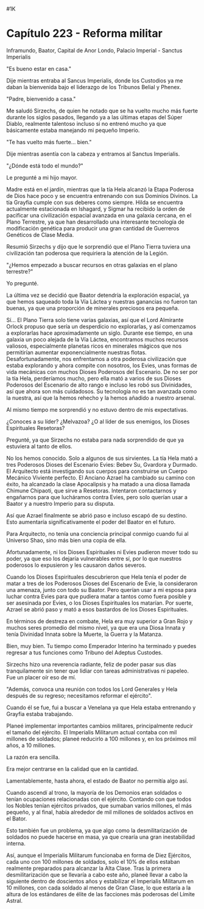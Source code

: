 
#1K 

# Capítulo 223 - Reforma militar


Inframundo, Baator, Capital de Anor Londo, Palacio Imperial - Sanctus Imperialis

"Es bueno estar en casa."

Dije mientras entraba al Sancus Imperialis, donde los Custodios ya me daban la bienvenida bajo el liderazgo de los Tribunos Belial y Phenex.

"Padre, bienvenido a casa."

Me saludó Sirzechs, de quien he notado que se ha vuelto mucho más fuerte durante los siglos pasados, llegando ya a las últimas etapas del Súper Diablo, realmente talentoso incluso si no entrenó mucho ya que básicamente estaba manejando mi pequeño Imperio.

"Te has vuelto más fuerte... bien."

Dije mientras asentía con la cabeza y entramos al Sanctus Imperialis.

"¿Dónde está todo el mundo?"

Le pregunté a mi hijo mayor.

Madre está en el jardín, mientras que la tía Hela alcanzó la Etapa Poderosa de Dios hace poco y se encuentra entrenando con sus Dominios Divinos. La tía Grayfia cumple con sus deberes como siempre. Hilda se encuentra actualmente estacionada en Ishagard, y Sigmar ha recibido la orden de pacificar una civilización espacial avanzada en una galaxia cercana, en el Plano Terrestre, ya que han desarrollado una interesante tecnología de modificación genética para producir una gran cantidad de Guerreros Genéticos de Clase Media.

Resumió Sirzechs y dijo que le sorprendió que el Plano Tierra tuviera una civilización tan poderosa que requiriera la atención de la Legión.

"¿Hemos empezado a buscar recursos en otras galaxias en el plano terrestre?"

Yo pregunté.

La última vez se decidió que Baator detendría la exploración espacial, ya que hemos saqueado toda la Vía Láctea y nuestras ganancias no fueron tan buenas, ya que una proporción de minerales preciosos era pequeña.

Sí... El Plano Tierra solo tiene varias galaxias, así que el Lord Almirante Orlock propuso que sería un desperdicio no explorarlas, y así comenzamos a explorarlas hace aproximadamente un siglo. Durante ese tiempo, en una galaxia un poco alejada de la Vía Láctea, encontramos muchos recursos valiosos, especialmente planetas ricos en minerales mágicos que nos permitirían aumentar exponencialmente nuestras flotas. Desafortunadamente, nos enfrentamos a otra poderosa civilización que estaba explorando y ahora compite con nosotros, los Evies, unas formas de vida mecánicas con muchos Dioses Poderosos del Escenario. De no ser por la tía Hela, perderíamos mucho, pero ella mató a varios de sus Dioses Poderosos del Escenario de alto rango e incluso les robó sus Divinidades, así que ahora son más cuidadosos. Su tecnología no es tan avanzada como la nuestra, así que la hemos rehecho y la hemos añadido a nuestro arsenal.

Al mismo tiempo me sorprendió y no estuvo dentro de mis expectativas.

¿Conoces a su líder? ¿Melvazoa? ¿O al líder de sus enemigos, los Dioses Espirituales Resetoras?

Pregunté, ya que Sirzechs no estaba para nada sorprendido de que ya estuviera al tanto de ellos.

No los hemos conocido. Solo a algunos de sus sirvientes. La tía Hela mató a tres Poderosos Dioses del Escenario Evies: Bebev Su, Gvardora y Durmado. El Arquitecto está investigando sus cuerpos para construirse un Cuerpo Mecánico Viviente perfecto. El Anciano Azrael ha cambiado su camino con éxito, ha alcanzado la clase Apocalipsis y ha matado a una diosa llamada Chimune Chipaoti, que sirve a Resetoras. Intentaron contactarnos y engañarnos para que lucháramos contra Evies, pero solo querían usar a Baator y a nuestro Imperio para su disputa.

Así que Azrael finalmente se abrió paso e incluso escapó de su destino. Esto aumentaría significativamente el poder del Baator en el futuro.

Para Arquitecto, no tenía una conciencia principal conmigo cuando fui al Universo Shao, sino más bien una copia de ella.

Afortunadamente, ni los Dioses Espirituales ni Evies pudieron mover todo su poder, ya que eso los dejaría vulnerables entre sí, por lo que nuestros poderosos lo expusieron y les causaron daños severos.

Cuando los Dioses Espirituales descubrieron que Hela tenía el poder de matar a tres de los Poderosos Dioses del Escenario de Evie, la consideraron una amenaza, junto con todo su Baator. Pero querían usar a mi esposa para luchar contra Evies para que pudiera matar a tantos como fuera posible y ser asesinada por Evies, o los Dioses Espirituales los matarían. Por suerte, Azrael se abrió paso y mató a esos bastardos de los Dioses Espirituales.

En términos de destreza en combate, Hela era muy superior a Gran Rojo y muchos seres promedio del mismo nivel, ya que era una Diosa Innata y tenía Divinidad Innata sobre la Muerte, la Guerra y la Matanza.

Bien, muy bien. Tu tiempo como Emperador Interino ha terminado y puedes regresar a tus funciones como Tribuno del Adeptus Custodes.

Sirzechs hizo una reverencia radiante, feliz de poder pasar sus días tranquilamente sin tener que lidiar con tareas administrativas ni papeleo. Fue un placer oír eso de mí.

"Además, convoca una reunión con todos los Lord Generales y Hela después de su regreso; necesitamos reformar el ejército".

Cuando él se fue, fui a buscar a Venelana ya que Hela estaba entrenando y Grayfia estaba trabajando.

Planeé implementar importantes cambios militares, principalmente reducir el tamaño del ejército. El Imperialis Militarum actual contaba con mil millones de soldados; planeé reducirlo a 100 millones y, en los próximos mil años, a 10 millones.

La razón era sencilla.

Era mejor centrarse en la calidad que en la cantidad.

Lamentablemente, hasta ahora, el estado de Baator no permitía algo así.

Cuando ascendí al trono, la mayoría de los Demonios eran soldados o tenían ocupaciones relacionadas con el ejército. Contando con que todos los Nobles tenían ejércitos privados, que sumaban varios millones, el más pequeño, y al final, había alrededor de mil millones de soldados activos en el Bator.

Esto también fue un problema, ya que algo como la desmilitarización de soldados no puede hacerse en masa, ya que crearía una gran inestabilidad interna.

Así, aunque el Imperialis Militarum funcionaba en forma de Diez Ejércitos, cada uno con 100 millones de soldados, solo el 10% de ellos estaban realmente preparados para alcanzar la Alta Clase. Tras la primera desmilitarización que se llevaría a cabo este año, planeé llevar a cabo la siguiente dentro de doscientos años y estabilizar el Imperialis Militarum en 10 millones, con cada soldado al menos de Gran Clase, lo que estaría a la altura de los estándares de élite de las facciones más poderosas del Límite Astral.